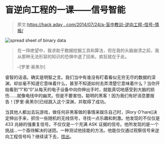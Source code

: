 # 盲逆向工程的一课——信号智能

> 原文:[https://hack aday . com/2014/07/24/a-盲中教训-逆向工程-信号-情报/](https://hackaday.com/2014/07/24/a-lesson-in-blind-reverse-engineering-signals-intelligence/)

![spread sheet of binary data](../Images/b7a2556bf2d8a2ff12d402505e309333.png)

> 在一阵绝望中，我求助于数据挖掘工具和算法，但在我的头脑崩溃之前，我从那种无法形容的知识的恐惧中退了回来。疯狂就在于此。
> 
> –[罗里·奥黑尔]

睿智的话语。确实是明智之言。我们当中有谁没有盯着看似无穷无尽的数据的深渊，却丝毫不知道它意味着什么，甚至不知道如何去弄清楚它意味着什么？当你开始看到“1”和“0”从每天的电子设备中向你伸出手时，就能真切地感受到大脑的损伤……就像电线中的幽灵。但是不要害怕，聪明的黑客！因为我们有好消息要报告！[罗里·奥黑尔]已经跳入这个深渊，并取得了成功。

当其他人都出去玩游戏，做任何非黑客做的事情来娱乐自己时，[Rory O'hare]决定伸出手来，抓住一些随机的无线信号，寻找一点乐趣和刺激。他发现的不仅仅是 433 兆赫的强重复信号。不仅仅是一个充满 ASK 证据的信号。他所发现的是一个挑战…一个亟待解决的谜团。一种测试他技能的方法。他能仅仅通过观察信号来逆向工程信号吗？继续读下去，[找出](https://github.com/r-ohare/Amateur-SIGINT)。